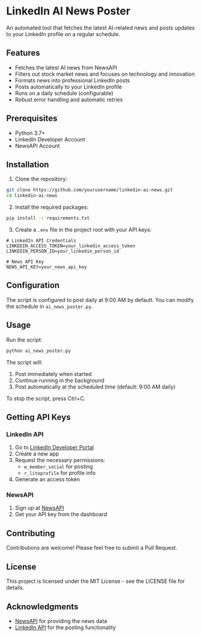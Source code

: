 # LinkedIn AI News Poster

An automated tool that fetches the latest AI-related news and posts updates to your LinkedIn profile on a regular schedule.

## Features

- Fetches the latest AI news from NewsAPI
- Filters out stock market news and focuses on technology and innovation
- Formats news into professional LinkedIn posts
- Posts automatically to your LinkedIn profile
- Runs on a daily schedule (configurable)
- Robust error handling and automatic retries

## Prerequisites

- Python 3.7+
- LinkedIn Developer Account
- NewsAPI Account

## Installation

1. Clone the repository:
```bash
git clone https://github.com/yourusername/linkedin-ai-news.git
cd linkedin-ai-news
```

2. Install the required packages:
```bash
pip install -r requirements.txt
```

3. Create a `.env` file in the project root with your API keys:
```
# LinkedIn API Credentials
LINKEDIN_ACCESS_TOKEN=your_linkedin_access_token
LINKEDIN_PERSON_ID=your_linkedin_person_id

# News API Key
NEWS_API_KEY=your_news_api_key
```

## Configuration

The script is configured to post daily at 9:00 AM by default. You can modify the schedule in `ai_news_poster.py`.

## Usage

Run the script:
```bash
python ai_news_poster.py
```

The script will:
1. Post immediately when started
2. Continue running in the background
3. Post automatically at the scheduled time (default: 9:00 AM daily)

To stop the script, press Ctrl+C.

## Getting API Keys

### LinkedIn API
1. Go to [LinkedIn Developer Portal](https://www.linkedin.com/developers/)
2. Create a new app
3. Request the necessary permissions:
   - `w_member_social` for posting
   - `r_liteprofile` for profile info
4. Generate an access token

### NewsAPI
1. Sign up at [NewsAPI](https://newsapi.org/)
2. Get your API key from the dashboard

## Contributing

Contributions are welcome! Please feel free to submit a Pull Request.

## License

This project is licensed under the MIT License - see the LICENSE file for details.

## Acknowledgments

- [NewsAPI](https://newsapi.org/) for providing the news data
- [LinkedIn API](https://developer.linkedin.com/) for the posting functionality 